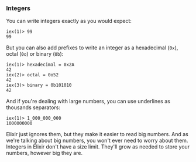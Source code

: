 ### Integers

You can write integers exactly as you would expect:

```irb
iex(1)> 99
99
```

But you can also add prefixes to write an integer as a hexadecimal (`0x`), octal (`0o`) or binary (`0b`):

```irb
iex(1)> hexadecimal = 0x2A
42
iex(2)> octal = 0o52
42
iex(3)> binary = 0b101010
42
```

And if you're dealing with large numbers, you can use underlines as thousands separators:

```irb
iex(1)> 1_000_000_000
1000000000
```

Elixir just ignores them, but they make it easier to read big numbers. And as we're talking about big numbers, you won't ever need to worry about them. Integers in Elixir don't have a size limit. They'll grow as needed to store your numbers, however big they are.
